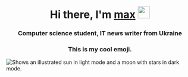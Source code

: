 <h1 align="center">Hi there, I'm <a href="https://daniilshat.ru/" target="_blank">max</a> 
<img src="https://github.com/blackcater/blackcater/raw/main/images/Hi.gif" height="32"/></h1>
<h3 align="center">Computer science student, IT news writer from Ukraine</h3>
<h3 align="center">This is my cool emoji.</h4>

<picture>
<img style="align-items: center;" alt="Shows an illustrated sun in light mode and a moon with stars in dark mode." src="https://img.freepik.com/premium-vector/big-set-emoticon-smile-icons-cartoon-emoji-set-emoticon-set_115464-542.jpg?w=2000">
</picture>
